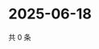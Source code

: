 # 2025-06-18

共 0 条

<!-- BEGIN ZHIHUVIDEO -->
<!-- 最后更新时间 Wed Jun 18 2025 10:42:53 GMT+0800 (China Standard Time) -->

<!-- END ZHIHUVIDEO -->
